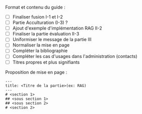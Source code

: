 
Format et contenu du guide :

- [ ] Finaliser fusion I-1 et I-2
- [ ] Partie Acculturation (I-3) ?
- [ ] Ajout d'exemple d'implémentation RAG II-2
- [ ] Finaliser la partie évaluation II-3
- [ ] Uniformiser le message de la partie III
- [ ] Normaliser la mise en page
- [ ] Compléter la bibliographie
- [ ] Compléter les cas d'usages dans l'administration (contacts)
- [ ] Titres propres et plus signifiants

Proposition de mise en page :

```
---
title: <Titre de la partie>(ex: RAG)
---
# <section 1>
## <sous section 1>
## <sous section 2>
# <section 2>
```

